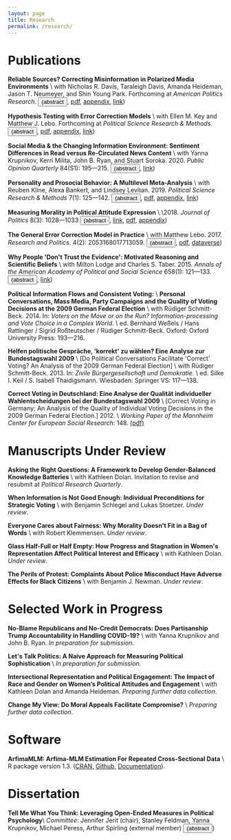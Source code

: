 ```yaml
---
layout: page
title: Research
permalink: /research/
---
```


# Publications

**Reliable Sources? Correcting Misinformation in Polarized Media Environments** \\
with Nicholas R. Davis, Taraleigh Davis, Amanda Heideman, Jason T. Neumeyer, and Shin Young Park. Forthcoming at _American Politics Research_.
<button class="link" onclick="showAbstract('social')">(abstract</button>,
<a href="../resources/articles/kraft2021reliable_accepted.pdf">pdf</a>,
<a href="../resources/articles/kraft2021reliable_appendix.pdf">appendix</a>,
<a href="https://doi.org/10.1177/1532673X211041570" target="blank">link</a>)
<div id="social" style="display:none">
<blockquote>
	Providing corrective information can reduce factual misperceptions among the public but it tends to have little effect on people's underlying attitudes. Our study examines how the impact of misinformation corrections is moderated by media choice. In our experiment, participants are asked to read a news article published by Fox News or MSNBC, each highlighting the positive economic impact of legal immigration in the United States. While the news content is held constant, our treatment manipulates whether participants are allowed to freely choose a media outlet or are randomly assigned. Our results demonstrate the importance of people's ability to choose: While factual misperceptions are easily corrected regardless of how people gained access to information, subsequent opinion change is conditional on people's prior willingness to seek out alternative sources. As such, encouraging people to broaden their media diet may be more effective to combat misinformation than disseminating fact-checks alone.
</blockquote>
</div>

**Hypothesis Testing with Error Correction Models** \\
with Ellen M. Key and Matthew J. Lebo. Forthcoming at _Political Science Research & Methods_.
<button class="link" onclick="showAbstract('social')">(abstract</button>,
<a href="../resources/articles/kraft2021hypothesis_accepted.pdf">pdf</a>,
<a href="../resources/articles/kraft2021hypothesis_appendix.pdf">appendix</a>,
<a href="https://doi.org/10.1017/psrm.2021.41" target="blank">link</a>)
<div id="social" style="display:none">
<blockquote>
	Grant and Lebo (2016) and Keele et al. (2016) clarify the conditions under which the popular general error correction model (GECM) can be used and interpreted easily: In a bivariate GECM the data must be integrated in order to rely on the error correction coefficient, \( \alpha^{*}_{1} \), to test cointegration and measure the rate of error correction between a single exogenous <em>x</em> and a dependent variable, <em>y</em>. Here we demonstrate that even if the data are all integrated, the test on \( \alpha^{*}_{1} \) is misunderstood when there is more than a single independent variable. The null hypothesis is that there is no cointegration between <em>y</em> and any <em>x</em> but the correct alternative hypothesis is that <em>y</em> is cointegrated with at least one—but not necessarily more than one—of the <em>x</em>'s. A significant can occur when some \( I(1) \) regressors are not cointegrated and the equation is not balanced. Thus, the correct limiting distributions of the right-hand-side long-run coefficients may be unknown. We use simulations to demonstrate the problem and then discuss implications for applied examples.
</blockquote>
</div>

**Social Media & the Changing Information Environment: Sentiment Differences in Read versus Re-Circulated News Content** \\
with Yanna Krupnikov, Kerri Milita, John B. Ryan, and Stuart Soroka. 2020. _Public Opinion Quarterly_ 84(S1): 195&#8212;215.
<button class="link" onclick="showAbstract('social')">(abstract</button>,
<a href="https://academic.oup.com/poq/article-abstract/doi/10.1093/poq/nfaa015/5862983" target="blank">link</a>)
<div id="social" style="display:none">
<blockquote>
	There is reason to believe that an increasing proportion of the news consumers receive is not from news producers directly but is recirculated through social network sites and email by ordinary citizens. This may produce some fundamental changes in the information environment, but the data to examine this possibility have thus far been relatively limited. In the current paper, we examine the changing in-formation environment by leveraging a body of data on the frequency of (a) views, and recirculations through (b) Twitter, (c) Facebook, and (d) email of New York Times stories. We expect that the distribution of sentiment (positive-negative) in news stories will shift in a positive direction as we move from (a) to (d), based in large part on the literatures on self-presentation and imagined audiences. Our findings support this expectation and have important implications for the information contexts increasingly shaping public opinion.
</blockquote>
</div>

**Personality and Prosocial Behavior: A Multilevel Meta-Analysis** \\
with Reuben Kline, Alexa Bankert, and Lindsey Levitan. 2019. _Political Science Research & Methods_ 7(1): 125&#8212;142.
<button class="link" onclick="showAbstract('personality')">(abstract</button>,
<a href="../resources/articles/kline2019personality_accepted.pdf">pdf</a>,
<a href="../resources/articles/kline2019personality_appendix.pdf">appendix</a>,
<a href="https://www.cambridge.org/core/journals/political-science-research-and-methods/article/personality-and-prosocial-behavior-a-multilevel-metaanalysis/2DC6F642FA396AF20E0108D1551CCD99#fndtn-information" target="blank">link</a>)
<div id="personality" style="display:none">
<blockquote>
	We investigate the effect of personality on prosocial behavior in a Bayesian multilevel meta-analysis (MLMA) of 15 published, interdisciplinary experimental studies. With data from the 15 studies constituting nearly 2500 individual observations, we find that the Big Five traits of Agreeableness and Openness are significantly and positively associated with prosocial behavior, while none of the other three traits are. These results are robust to a number of different model specifications and operationalizations of prosociality, and they greatly clarify the contradictory findings in the literature on the relationship between personality and prosocial behavior. Though previous research has indicated that incentivized experiments result in reduced prosocial behavior, we find no evidence that monetary incentivization of participants affects prosocial tendencies. By leveraging individual observations from multiple studies and explicitly modeling the multi-level structure of the data, MLMA permits the simultaneous estimation of study- and individual-level effects. The Bayesian approach allows us to estimate study-level effects in an unbiased and efficient manner, even with a relatively small number of studies. We conclude by discussing the limitations of our study and the advantages and disadvantages of the MLMA method.
</blockquote>
</div>

**Measuring Morality in Political Attitude Expression** \\
\2018. _Journal of Politics_ 8(3): 1028&#8212;1033
<button class="link" onclick="showAbstract('morality')">(abstract</button>,
<a href="https://www.journals.uchicago.edu/doi/abs/10.1086/696862" target="blank">link</a>,
<a href="../resources/articles/kraft2018measuring_accepted.pdf">pdf</a>,
<a href="../resources/articles/kraft2018measuring_appendix.pdf">appendix</a>)
<div id="morality" style="display:none">
<blockquote>
	This study explores whether and how individuals evoke moral considerations when discussing their political beliefs. Analyzing open-ended responses in the 2012 American National Election Study (ANES) using a previously validated dictionary, I find systematic ideological differences in moral reasoning - even when respondents are not explicitly asked about morality. The study proceeds to show that the reliance on moral considerations in attitude expression is amplified by the moral content of individual media environments.
</blockquote>
</div>

**The General Error Correction Model in Practice** \\
with Matthew Lebo. 2017. _Research and Politics_. 4(2): 2053168017713059.
<button class="link" onclick="showAbstract('gecm')">(abstract</button>,
<a href="../resources/articles/lebo2017general_accepted.pdf">pdf</a>,
<a href="http://dataverse.harvard.edu/dataset.xhtml?persistentId=doi:10.7910/DVN/D1TW2Y">dataverse</a>)
<div id="gecm" style="display:none">
<blockquote>
	Enns et al. respond to recent work by Grant and Lebo and Lebo and Grant that raises a number of concerns with political scientists’ use of the general error correction model (GECM). While agreeing with the particular rules one should apply when using unit root data in the GECM, Enns et al. still advocate procedures that will lead researchers astray. Most especially, they fail to recognize the difficulty in interpreting the GECM's "error correction coefficient." Without being certain of the univariate properties of one's data it is extremely difficult (or perhaps impossible) to know whether or not cointegration exists and error correction is occurring. We demonstrate the crucial differences for the GECM between having evidence of a unit root (from Dickey-Fuller tests) versus actually having a unit root. Looking at simulations and two applied examples we show how overblown findings of error correction await the uncareful researcher.
</blockquote>
</div>

**Why People 'Don't Trust the Evidence': Motivated Reasoning and Scientific Beliefs** \\
with Milton Lodge and Charles S. Taber. 2015. _Annals of the American Academy of Political and Social Science_ 658(1): 121&#8212;133.
<button class="link" onclick="showAbstract('evidence')">(abstract</button>,
<a href="http://journals.sagepub.com/doi/abs/10.1177/0002716214554758" target="blank">link</a>)
<div id="evidence" style="display:none">
<blockquote>
	In this commentary, we embed the volume's contributions on public beliefs about science in a broader theoretical discussion of motivated political reasoning. The studies presented in the preceding section of the volume consistently find evidence for hyperskepticism toward scientific evidence among ideologues, no matter the domain or context &#8212; and this skepticism seems to be stronger among conservatives than liberals. here, we show that these patterns can be understood as part of a general tendency among individuals to defend their prior attitudes and actively challenge attitudinally incongruent arguments, a tendency that appears to be evident among liberals and conservatives alike. We integrate the empirical results reported in this volume into a broader theoretical discussion of the John Q. Public model of information processing and motivated reasoning, which posits that both affective and cognitive reactions to events are triggered unconsciously. We find that the work in this volume is largely consistent with our theories of affect-driven motivated reasoning and biased attitude formation.
</blockquote>
</div>

**Political Information Flows and Consistent Voting:** \\
**Personal Conversations, Mass Media, Party Campaigns and the Quality of Voting Decisions at the 2009 German Federal Election** \\
with R&#252;diger Schmitt-Beck. 2014. In: _Voters on the Move or on the Run? Information-processing and Vote Choice in a Complex World_. \\
ed. Bernhard We&#223;els / Hans Rattinger / Sigrid Ro&#223;teutscher / R&#252;diger Schmitt-Beck. Oxford: Oxford University Press: 193&#8212;216.

**Helfen politische Gespr&#228;che, 'korrekt' zu w&#228;hlen? Eine Analyse zur Bundestagswahl 2009** \\
[Do Political Conversations Facilitate 'Correct' Voting? An Analysis of the 2009 German Federal Election] \\
with R&#252;diger Schmitt-Beck. 2013. In: _Zivile B&#252;rgergesellschaft und Demokratie_. \\
ed. Silke I. Keil / S. Isabell Thaidigsmann. Wiesbaden: Springer VS: 117&#8212;138.

**Correct Voting in Deutschland: Eine Analyse der Qualit&#228;t individueller Wahlentscheidungen bei der Bundestagswahl 2009** \\
[Correct Voting in Germany: An Analysis of the Quality of Individual Voting Decisions in the 2009 German Federal Election.] 2012. \\
_Working Paper of the Mannheim Center for European Social Research_: 148. <a href="http://www.mzes.uni-mannheim.de/publications/wp/wp-148.pdf">(pdf)</a>

# Manuscripts Under Review

**Asking the Right Questions: A Framework to Develop Gender-Balanced Knowledge Batteries** \\
with Kathleen Dolan.  Invitation to revise and resubmit at _Political Research Quarterly_.

**When Information is Not Good Enough: Individual Preconditions for Strategic Voting** \\
with Benjamin Schlegel and Lukas Stoetzer. _Under review_.

**Everyone Cares about Fairness: Why Morality Doesn't Fit in a Bag of Words** \\
with Robert Klemmensen.  _Under review_.

**Glass Half-Full or Half Empty: How Progress and Stagnation in Women's Representation Affect Political Interest and Efficacy** \\
with Kathleen Dolan. _Under review_.

**The Perils of Protest: Complaints About Police Misconduct Have Adverse Effects for Black Citizens** \\
with Benjamin J. Newman. _Under review_.

# Selected Work in Progress

**No-Blame Republicans and No-Credit Democrats: Does Partisanship Trump Accountability in Handling COVID-19?** \\
with Yanna Krupnikov and John B. Ryan. _In preparation for submission_.

**Let's Talk Politics: A Naive Approach for Measuring Political Sophistication** \\
_In preparation for submission_.

**Intersectional Representation and Political Engagement: The Impact of Race and Gender on Women’s Political Attitudes and Engagement** \\
with Kathleen Dolan and Amanda Heideman. _Preparing further data collection_.

**Change My View: Do Moral Appeals Facilitate Compromise?** \\
_Preparing further data collection_.


# Software

**ArfimaMLM: Arfima-MLM Estimation For Repeated Cross-Sectional Data** \\
R package version 1.3. ([CRAN](https://CRAN.R-project.org/package=ArfimaMLM), [Github](http://github.com/pwkraft/ArfimaMLM), [Documentation](../resources/articles/ArfimaMLM-documentation.pdf)).


# Dissertation

**Tell Me What You Think: Leveraging Open-Ended Measures in Political Psychology**\\
_Committee_: Jennifer Jerit (chair), Stanley Feldman, Yanna Krupnikov, Michael Peress, Arthur Spirling (external member)
<button class="link" onclick="showAbstract('diss')">(abstract</button>)
<div id="diss" style="display:none">
<blockquote>
	Though verbally expressing attitudes is one of the most ubiquitous ways people engage in politics, this basic feature of political life is rarely studied directly. Building on recent advances in automated text analysis, I develop new measures to systematically examine verbatim political attitude expression. By analyzing how citizens describe their beliefs and discuss them with peers, my research advances previous theoretical insights on the nature of political sophistication as well as the role of morality in politics and persuasion. The first part of the dissertation shows that the complexity with which people discuss political preferences, or their discursive sophistication, is a better predictor of political competence than factual knowledge alone. My measure of discursive sophistication furthermore suggests that---in contrast to previous findings in the literature---women are by no means less politically sophisticated than men. In the second part, I examine ideological differences in the contents of expressed attitudes. The analyses reveal systematic variation in the use of moral language between liberals and conservatives when talking about politics, a finding that is consistent with previous research in moral psychology. However, the reliance on morality is influenced by the degree to which people are exposed to moral rhetoric in the media. The third part of the dissertation investigates how the expression of moral considerations affects persuasion and attitude change in the context of online discussions. While moral appeals do not change people's minds across the board, those who hear arguments that are morally congruent with their preexisting attitudes are more likely to be persuaded. Overall, the dissertation advocates for a greater use of text-as-data and open-ended measures in the area of political psychology.
</blockquote>
</div>